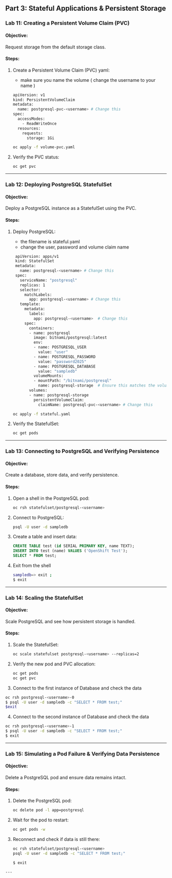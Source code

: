 ## Part 3: Stateful Applications & Persistent Storage

### Lab 11: Creating a Persistent Volume Claim (PVC)
#### Objective:
Request storage from the default storage class.

#### Steps:
1. Create a Persistent Volume Claim (PVC) yaml:
   - make sure you name the volume ( change the username to your name )

   ```sh
   apiVersion: v1
   kind: PersistentVolumeClaim
   metadata:
     name: postgresql-pvc-<username> # Change this 
   spec:
     accessModes:
       - ReadWriteOnce
     resources:
       requests:
         storage: 1Gi
   ```
   
   ```sh 
   oc apply -f volume-pvc.yaml 
   ```

2. Verify the PVC status:
   ```sh
   oc get pvc
   ```

---

### Lab 12: Deploying PostgreSQL StatefulSet
#### Objective:
Deploy a PostgreSQL instance as a StatefulSet using the PVC.

#### Steps:
1. Deploy PostgreSQL:
   - the filename is stateful.yaml
   - change the user, password and volume claim name 


   ```sh
    apiVersion: apps/v1
    kind: StatefulSet
    metadata:
      name: postgresql-<username> # Change this 
    spec:
      serviceName: "postgresql"
      replicas: 1
      selector:
        matchLabels:
          app: postgresql-<username> # Change this
      template:
        metadata:
          labels:
            app: postgresql-<username>  # Change this
        spec:
          containers:
          - name: postgresql
            image: bitnami/postgresql:latest
            env:
            - name: POSTGRESQL_USER
              value: "user"
            - name: POSTGRESQL_PASSWORD
              value: "password2025"
            - name: POSTGRESQL_DATABASE
              value: "sampledb"
            volumeMounts:
            - mountPath: "/bitnami/postgresql"
              name: postgresql-storage  # Ensure this matches the volume name below
          volumes:
          - name: postgresql-storage
            persistentVolumeClaim:
              claimName: postgresql-pvc-<username> # Change this 
   ```
   ```sh 
   oc apply -f stateful.yaml 
   ```


2. Verify the StatefulSet:
   ```sh
   oc get pods
   ```

---

### Lab 13: Connecting to PostgreSQL and Verifying Persistence
#### Objective:
Create a database, store data, and verify persistence.

#### Steps:
1. Open a shell in the PostgreSQL pod:
   ```sh
   oc rsh statefulset/postgresql-<username>
   ```
2. Connect to PostgreSQL:
   ```sh
   psql -U user -d sampledb
   ```
3. Create a table and insert data:
   ```sql
   CREATE TABLE test (id SERIAL PRIMARY KEY, name TEXT);
   INSERT INTO test (name) VALUES ('OpenShift Test');
   SELECT * FROM test;
   ```
4. Exit from the shell 
   ```sh 
   sampledb=> exit ; 
   $ exit
   ```

---

### Lab 14: Scaling the StatefulSet
#### Objective:
Scale PostgreSQL and see how persistent storage is handled.

#### Steps:
1. Scale the StatefulSet:
   ```sh
   oc scale statefulset postgresql-<username> --replicas=2
   ```
2. Verify the new pod and PVC allocation:
   ```sh
   oc get pods
   oc get pvc
   ```

3. Connect to the first instance of Database and check the data
  ```sh 
  oc rsh postgresql-<username>-0
  $ psql -U user -d sampledb -c "SELECT * FROM test;"
  $exit
  ```

4. Connect to the second instance of Database and check the data
  ```sh 
  oc rsh postgresql-<username>-1
  $ psql -U user -d sampledb -c "SELECT * FROM test;"
  $ exit
  ```
---

### Lab 15: Simulating a Pod Failure & Verifying Data Persistence
#### Objective:
Delete a PostgreSQL pod and ensure data remains intact.

#### Steps:
1. Delete the PostgreSQL pod:
   ```sh
   oc delete pod -l app=postgresql
   ```
2. Wait for the pod to restart:
   ```sh
   oc get pods -w
   ```
3. Reconnect and check if data is still there:
   ```sh
   oc rsh statefulset/postgresql-<username>
   psql -U user -d sampledb -c "SELECT * FROM test;"

   $ exit 
  ```
---

